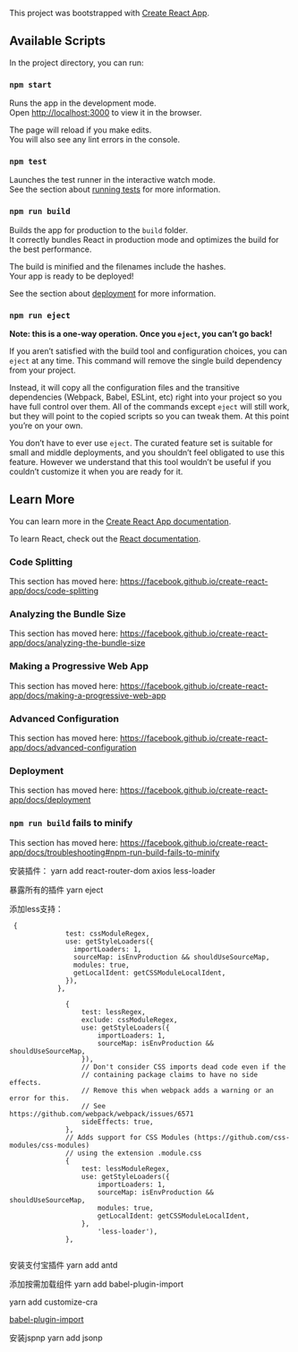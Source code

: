 This project was bootstrapped with [Create React App](https://github.com/facebook/create-react-app).

## Available Scripts

In the project directory, you can run:

### `npm start`

Runs the app in the development mode.<br>
Open [http://localhost:3000](http://localhost:3000) to view it in the browser.

The page will reload if you make edits.<br>
You will also see any lint errors in the console.

### `npm test`

Launches the test runner in the interactive watch mode.<br>
See the section about [running tests](https://facebook.github.io/create-react-app/docs/running-tests) for more information.

### `npm run build`

Builds the app for production to the `build` folder.<br>
It correctly bundles React in production mode and optimizes the build for the best performance.

The build is minified and the filenames include the hashes.<br>
Your app is ready to be deployed!

See the section about [deployment](https://facebook.github.io/create-react-app/docs/deployment) for more information.

### `npm run eject`

**Note: this is a one-way operation. Once you `eject`, you can’t go back!**

If you aren’t satisfied with the build tool and configuration choices, you can `eject` at any time. This command will remove the single build dependency from your project.

Instead, it will copy all the configuration files and the transitive dependencies (Webpack, Babel, ESLint, etc) right into your project so you have full control over them. All of the commands except `eject` will still work, but they will point to the copied scripts so you can tweak them. At this point you’re on your own.

You don’t have to ever use `eject`. The curated feature set is suitable for small and middle deployments, and you shouldn’t feel obligated to use this feature. However we understand that this tool wouldn’t be useful if you couldn’t customize it when you are ready for it.

## Learn More

You can learn more in the [Create React App documentation](https://facebook.github.io/create-react-app/docs/getting-started).

To learn React, check out the [React documentation](https://reactjs.org/).

### Code Splitting

This section has moved here: https://facebook.github.io/create-react-app/docs/code-splitting

### Analyzing the Bundle Size

This section has moved here: https://facebook.github.io/create-react-app/docs/analyzing-the-bundle-size

### Making a Progressive Web App

This section has moved here: https://facebook.github.io/create-react-app/docs/making-a-progressive-web-app

### Advanced Configuration

This section has moved here: https://facebook.github.io/create-react-app/docs/advanced-configuration

### Deployment

This section has moved here: https://facebook.github.io/create-react-app/docs/deployment

### `npm run build` fails to minify

This section has moved here: https://facebook.github.io/create-react-app/docs/troubleshooting#npm-run-build-fails-to-minify



安装插件：
 yarn add react-router-dom axios less-loader
 
暴露所有的插件
yarn eject

添加less支持：
```
 {
              test: cssModuleRegex,
              use: getStyleLoaders({
                importLoaders: 1,
                sourceMap: isEnvProduction && shouldUseSourceMap,
                modules: true,
                getLocalIdent: getCSSModuleLocalIdent,
              }),
            },

              {
                  test: lessRegex,
                  exclude: cssModuleRegex,
                  use: getStyleLoaders({
                      importLoaders: 1,
                      sourceMap: isEnvProduction && shouldUseSourceMap,
                  }),
                  // Don't consider CSS imports dead code even if the
                  // containing package claims to have no side effects.
                  // Remove this when webpack adds a warning or an error for this.
                  // See https://github.com/webpack/webpack/issues/6571
                  sideEffects: true,
              },
              // Adds support for CSS Modules (https://github.com/css-modules/css-modules)
              // using the extension .module.css
              {
                  test: lessModuleRegex,
                  use: getStyleLoaders({
                      importLoaders: 1,
                      sourceMap: isEnvProduction && shouldUseSourceMap,
                      modules: true,
                      getLocalIdent: getCSSModuleLocalIdent,
                  },
                      'less-loader'),
              },
 
 ```
 
安装支付宝插件
yarn add antd

添加按需加载组件
yarn add babel-plugin-import

yarn add customize-cra

[babel-plugin-import](https://github.com/ant-design/babel-plugin-import)

安装jspnp
yarn add jsonp





 
 
 
 
 
 
 
 
 
 
 
 
 
 
 
 
 
 
 